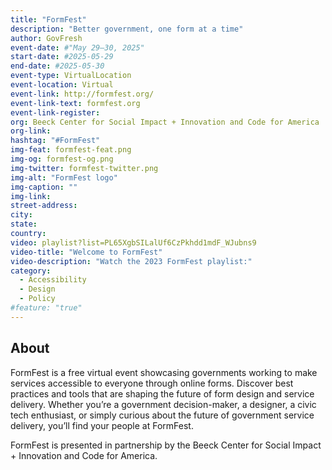 ```yaml
---
title: "FormFest"
description: "Better government, one form at a time"
author: GovFresh
event-date: #"May 29–30, 2025"
start-date: #2025-05-29
end-date: #2025-05-30
event-type: VirtualLocation
event-location: Virtual
event-link: http://formfest.org/
event-link-text: formfest.org
event-link-register: 
org: Beeck Center for Social Impact + Innovation and Code for America
org-link: 
hashtag: "#FormFest"
img-feat: formfest-feat.png
img-og: formfest-og.png
img-twitter: formfest-twitter.png
img-alt: "FormFest logo"
img-caption: ""
img-link: 
street-address: 
city: 
state: 
country: 
video: playlist?list=PL65XgbSILalUf6CzPkhdd1mdF_WJubns9
video-title: "Welcome to FormFest"
video-description: "Watch the 2023 FormFest playlist:"
category:
  - Accessibility
  - Design
  - Policy
#feature: "true"
---
```


## About

FormFest is a free virtual event showcasing governments working to make services accessible to everyone through online forms. Discover best practices and tools that are shaping the future of form design and service delivery. Whether you’re a government decision-maker, a designer, a civic tech enthusiast, or simply curious about the future of government service delivery, you’ll find your people at FormFest.

FormFest is presented in partnership by the Beeck Center for Social Impact + Innovation and Code for America.